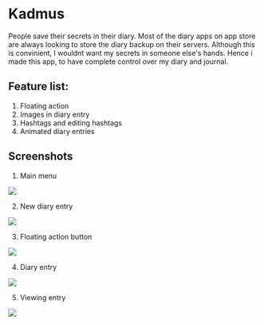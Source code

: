 # Kadmus
People save their secrets in their diary. Most of the diary apps on app store are always looking to store the diary backup on their servers. Although this is convinient, I wouldnt want my secrets in someone else's hands. Hence i made this app, to have complete control over my diary and journal.

## Feature list:
1) Floating action
2) Images in diary entry
3) Hashtags and editing hashtags
4) Animated diary entries

## Screenshots
1) Main menu

![](Screenshots/MainScreen.JPG)

2) New diary entry

![](Screenshots/NewDiaryEntry.JPG)

3) Floating action button

![](Screenshots/FloatingActionButton.JPG)

4) Diary entry

![](Screenshots/AddingImage.JPG)

5) Viewing entry

![](Screenshots/ViewingEntries.JPG)
